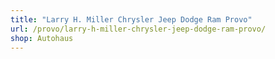 ```yaml
---
title: "Larry H. Miller Chrysler Jeep Dodge Ram Provo"
url: /provo/larry-h-miller-chrysler-jeep-dodge-ram-provo/
shop: Autohaus
---
```

